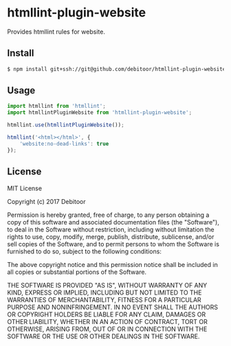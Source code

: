 # htmllint-plugin-website
Provides htmllint rules for website.

## Install
``` bash
$ npm install git+ssh://git@github.com/debitoor/htmllint-plugin-website.git
```

## Usage
``` javascript
import htmllint from 'htmllint';
import htmllintPluginWebsite from 'htmllint-plugin-website';

htmllint.use(htmllintPluginWebsite());

htmllint('<html></html>', {
	'website:no-dead-links': true
});
```

## License
MIT License

Copyright (c) 2017 Debitoor

Permission is hereby granted, free of charge, to any person obtaining a copy of this software and associated documentation files (the "Software"), to deal in the Software without restriction, including without limitation the rights to use, copy, modify, merge, publish, distribute, sublicense, and/or sell copies of the Software, and to permit persons to whom the Software is furnished to do so, subject to the following conditions:

The above copyright notice and this permission notice shall be included in all copies or substantial portions of the Software.

THE SOFTWARE IS PROVIDED "AS IS", WITHOUT WARRANTY OF ANY KIND, EXPRESS OR IMPLIED, INCLUDING BUT NOT LIMITED TO THE WARRANTIES OF MERCHANTABILITY, FITNESS FOR A PARTICULAR PURPOSE AND NONINFRINGEMENT. IN NO EVENT SHALL THE AUTHORS OR COPYRIGHT HOLDERS BE LIABLE FOR ANY CLAIM, DAMAGES OR OTHER LIABILITY, WHETHER IN AN ACTION OF CONTRACT, TORT OR OTHERWISE, ARISING FROM, OUT OF OR IN CONNECTION WITH THE SOFTWARE OR THE USE OR OTHER DEALINGS IN THE SOFTWARE.
